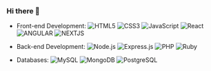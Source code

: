 ### Hi there 👋

<!--
**castrosu/castrosu** is a ✨ _special_ ✨ repository because its `README.md` (this file) appears on your GitHub profile.

Here are some ideas to get you started:

- 🔭 I’m currently working on ...
- 🌱 I’m currently learning ...
- 👯 I’m looking to collaborate on ...
- 🤔 I’m looking for help with ...
- 💬 Ask me about ...
- 📫 How to reach me: ...
- 😄 Pronouns: ...
- ⚡ Fun fact: ...
-->

- Front-end Development: ![HTML5](https://img.shields.io/badge/-HTML5-E34F26?style=flat-square&logo=HTML5&logoColor=white) ![CSS3](https://img.shields.io/badge/-CSS3-1572B6?style=flat-square&logo=CSS3) ![JavaScript](https://img.shields.io/badge/-JavaScript-yellow?style=flat-square&logo=javascript) ![React](https://img.shields.io/badge/-React-black?style=flat-square&logo=react) ![ANGULAR](https://img.shields.io/badge/Angular-DD0031?style=for-the-badge&logo=angular&logoColor=white) ![NEXTJS](https://img.shields.io/badge/next.js-000000?style=for-the-badge&logo=nextdotjs&logoColor=white) 
  
- Back-end Development: ![Node.js](https://img.shields.io/badge/-Node.js-black?style=flat-square&logo=Node.js) ![Express.js](https://img.shields.io/badge/Express.js-000000?style=for-the-badge&logo=express&logoColor=white) ![PHP](https://img.shields.io/badge/-PHP-blue?style=flat-square&logo=php) ![Ruby](https://img.shields.io/badge/-Ruby-red?style=flat-square&logo=ruby) 
  
- Databases: ![MySQL](https://img.shields.io/badge/-MySQL-blue?style=flat-square&logo=mysql) ![MongoDB](https://img.shields.io/badge/-MongoDB-green?style=flat-square&logo=mongodb) ![PostgreSQL](https://img.shields.io/badge/-PostgreSQL-blue?style=flat-square&logo=postgresql)
